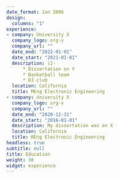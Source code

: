 ```yaml
---
date_format: Jan 2006
design:
  columns: "1"
experience:
- company: University X
  company_logo: org-x
  company_url: ""
  date_end: "2022-01-01"
  date_start: "2021-01-01"
  description: |2-
      * Dissertation on Y
      * Basketball team
      * DJ club
  location: California
  title: MEng Electronic Engineering
- company: University X
  company_logo: org-x
  company_url: ""
  date_end: "2020-12-31"
  date_start: "2016-01-01"
  description: My dissertation was on X
  location: California
  title: BEng Electronic Engineering
headless: true
subtitle: null
title: Education
weight: 30
widget: experience
---
```

